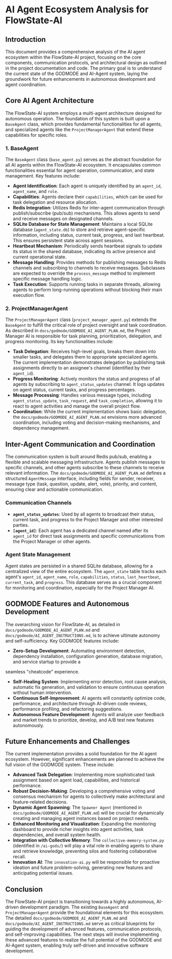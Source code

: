 # AI Agent Ecosystem Analysis for FlowState-AI

## Introduction

This document provides a comprehensive analysis of the AI agent ecosystem within the FlowState-AI project, focusing on the core components, communication protocols, and architectural design as outlined in the project documentation and code. The primary goal is to understand the current state of the GODMODE and AI-Agent system, laying the groundwork for future enhancements in autonomous development and agent coordination.

## Core AI Agent Architecture

The FlowState-AI system employs a multi-agent architecture designed for autonomous operation. The foundation of this system is built upon a `BaseAgent` class, which provides fundamental functionalities for all agents, and specialized agents like the `ProjectManagerAgent` that extend these capabilities for specific roles.

### 1. BaseAgent

The `BaseAgent` class (`base_agent.py`) serves as the abstract foundation for all AI agents within the FlowState-AI ecosystem. It encapsulates common functionalities essential for agent operation, communication, and state management. Key features include:

*   **Agent Identification**: Each agent is uniquely identified by an `agent_id`, `agent_name`, and `role`.
*   **Capabilities**: Agents declare their `capabilities`, which can be used for task delegation and resource allocation.
*   **Redis Integration**: Utilizes Redis for inter-agent communication through publish/subscribe (pub/sub) mechanisms. This allows agents to send and receive messages on designated channels.
*   **SQLite Database for State Management**: Maintains a local SQLite database (`agent_state.db`) to store and retrieve agent-specific information, including status, current task, progress, and last heartbeat. This ensures persistent state across agent sessions.
*   **Heartbeat Mechanism**: Periodically sends heartbeat signals to update its status in the shared database, indicating its active presence and current operational state.
*   **Message Handling**: Provides methods for publishing messages to Redis channels and subscribing to channels to receive messages. Subclasses are expected to override the `process_message` method to implement specific message handling logic.
*   **Task Execution**: Supports running tasks in separate threads, allowing agents to perform long-running operations without blocking their main execution flow.

### 2. ProjectManagerAgent

The `ProjectManagerAgent` class (`project_manager_agent.py`) extends the `BaseAgent` to fulfill the critical role of project oversight and task coordination. As described in `docs/godmode/GODMODE_AI_AGENT_PLAN.md`, the Project Manager AI is responsible for task planning, prioritization, delegation, and progress monitoring. Its key functionalities include:

*   **Task Delegation**: Receives high-level goals, breaks them down into smaller tasks, and delegates them to appropriate specialized agents. The current implementation demonstrates delegation by publishing task assignments directly to an assignee's channel (identified by their `agent_id`).
*   **Progress Monitoring**: Actively monitors the status and progress of all agents by subscribing to `agent_status_updates` channel. It logs updates on agent status, current tasks, and progress percentages.
*   **Message Processing**: Handles various message types, including `agent_status_update`, `task_request`, and `task_completion`, allowing it to react to agent activities and manage the overall project flow.
*   **Coordination**: While the current implementation shows basic delegation, the `docs/godmode/GODMODE_AI_AGENT_PLAN.md` envisions more advanced coordination, including voting and decision-making mechanisms, and dependency management.

## Inter-Agent Communication and Coordination

The communication system is built around Redis pub/sub, enabling a flexible and scalable messaging infrastructure. Agents publish messages to specific channels, and other agents subscribe to these channels to receive relevant information. The `docs/godmode/GODMODE_AI_AGENT_PLAN.md` defines a structured `AgentMessage` interface, including fields for sender, receiver, message type (task, question, update, alert, vote), priority, and content, ensuring clear and actionable communication.

### Communication Channels
*   **`agent_status_updates`**: Used by all agents to broadcast their status, current task, and progress to the Project Manager and other interested parties.
*   **`[agent_id]`**: Each agent has a dedicated channel named after its `agent_id` for direct task assignments and specific communications from the Project Manager or other agents.

### Agent State Management
Agent states are persisted in a shared SQLite database, allowing for a centralized view of the entire ecosystem. The `agent_state` table tracks each agent's `agent_id`, `agent_name`, `role`, `capabilities`, `status`, `last_heartbeat`, `current_task`, and `progress`. This database serves as a crucial component for monitoring and coordination, especially for the Project Manager AI.

## GODMODE Features and Autonomous Development

The overarching vision for FlowState-AI, as detailed in `docs/godmode/GODMODE_AI_AGENT_PLAN.md` and `docs/godmode/AI_AGENT_INSTRUCTIONS.md`, is to achieve ultimate autonomy and self-sufficiency. Key GODMODE features include:

*   **Zero-Setup Development**: Automating environment detection, dependency installation, configuration generation, database migration, and service startup to provide a 

seamless "cheatcode" experience.
*   **Self-Healing System**: Implementing error detection, root cause analysis, automatic fix generation, and validation to ensure continuous operation without human intervention.
*   **Continuous Self-Improvement**: AI agents will constantly optimize code, performance, and architecture through AI-driven code reviews, performance profiling, and refactoring suggestions.
*   **Autonomous Feature Development**: Agents will analyze user feedback and market trends to prioritize, develop, and A/B test new features autonomously.

## Future Enhancements and Challenges

The current implementation provides a solid foundation for the AI agent ecosystem. However, significant enhancements are planned to achieve the full vision of the GODMODE system. These include:

*   **Advanced Task Delegation**: Implementing more sophisticated task assignment based on agent load, capabilities, and historical performance.
*   **Robust Decision-Making**: Developing a comprehensive voting and consensus mechanism for agents to collectively make architectural and feature-related decisions.
*   **Dynamic Agent Spawning**: The `Spawner Agent` (mentioned in `docs/godmode/GODMODE_AI_AGENT_PLAN.md`) will be crucial for dynamically creating and managing agent instances based on project needs.
*   **Enhanced Monitoring and Visualization**: Expanding the monitoring dashboard to provide richer insights into agent activities, task dependencies, and overall system health.
*   **Integration with Collective Memory**: The `collective-memory-system.py` (identified in `/ai-gods/`) will play a vital role in enabling agents to share and retrieve knowledge, preventing silos and fostering collaborative recall.
*   **Innovation AI**: The `innovation-ai.py` will be responsible for proactive ideation and future problem-solving, generating new features and anticipating potential issues.

## Conclusion

The FlowState-AI project is transitioning towards a highly autonomous, AI-driven development paradigm. The existing `BaseAgent` and `ProjectManagerAgent` provide the foundational elements for this ecosystem. The detailed `docs/godmode/GODMODE_AI_AGENT_PLAN.md` and `docs/godmode/AI_AGENT_INSTRUCTIONS.md` serve as critical blueprints for guiding the development of advanced features, communication protocols, and self-improving capabilities. The next steps will involve implementing these advanced features to realize the full potential of the GODMODE and AI-Agent system, enabling truly self-driven and innovative software development.
